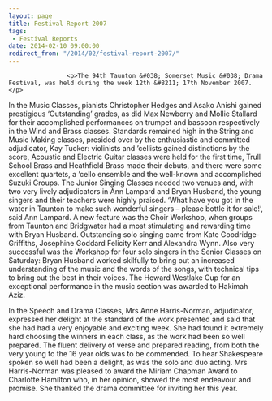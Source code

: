 ```yaml
---
layout: page
title: Festival Report 2007
tags: 
 - Festival Reports
date: 2014-02-10 09:00:00
redirect_from: "/2014/02/festival-report-2007/"
---
```

<section>

                    
                    <p>The 94th Taunton &#038; Somerset Music &#038; Drama Festival, was held during the week 12th &#8211; 17th November 2007.</p>
<p>In the Music Classes, pianists Christopher Hedges and Asako Anishi gained prestigious ‘Outstanding’ grades, as did Max Newberry and Mollie Stallard for their accomplished performances on trumpet and bassoon respectively in the Wind and Brass classes. Standards remained high in the String and Music Making classes, presided over by the enthusiastic and committed adjudicator, Kay Tucker: violinists and ’cellists gained distinctions by the score, Acoustic and Electric Guitar classes were held for the first time, Trull School Brass and Heathfield Brass made their debuts, and there were some excellent quartets, a ’cello ensemble and the well-known and accomplished Suzuki Groups. The Junior Singing Classes needed two venues and, with two very lively adjudicators in Ann Lampard and Bryan Husband, the young singers and their teachers were highly praised. ‘What have you got in the water in Taunton to make such wonderful singers – please bottle it for sale!’, said Ann Lampard. A new feature was the Choir Workshop, when groups from Taunton and Bridgwater had a most stimulating and rewarding time with Bryan Husband. Outstanding solo singing came from Kate Goodridge-Griffiths, Josephine Goddard Felicity Kerr and Alexandra Wynn. Also very successful was the Workshop for four solo singers in the Senior Classes on Saturday: Bryan Husband worked skilfully to bring out an increased understanding of the music and the words of the songs, with technical tips to bring out the best in their voices. The Howard Westlake Cup for an exceptional performance in the music section was awarded to Hakimah Aziz.</p>
<p>In the Speech and Drama Classes, Mrs Anne Harris-Norman, adjudicator, expressed her delight at the standard of the work presented and said that she had had a very enjoyable and exciting week. She had found it extremely hard choosing the winners in each class, as the work had been so well prepared. The fluent delivery of verse and prepared reading, from both the very young to the 16 year olds was to be commended. To hear Shakespeare spoken so well had been a delight, as was the solo and duo acting. Mrs Harris-Norman was pleased to award the Miriam Chapman Award to Charlotte Hamilton who, in her opinion, showed the most endeavour and promise. She thanked the drama committee for inviting her this year. </p>

                
</section>
